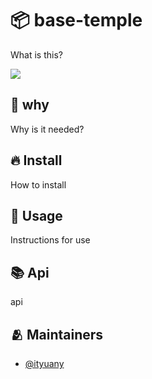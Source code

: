 # 📦 base-temple

What is this?

![](http://ityuany-assets.oss-cn-hangzhou.aliyuncs.com/uPic/Untitled-2023-01-06-1610.png)

## 🤔 why

Why is it needed?

## 🔥 Install

How to install

## 🦾 Usage

Instructions for use

## 📚 Api

api

## 🫂 Maintainers

- [@ityuany](https://github.com/ityuany)
